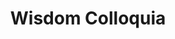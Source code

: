 ---
title: "Wisdom Colloquia"
description: ""
image: ""
homepage: ""
start: 2020
end: 2021
team:
  - rufuspollock
# alumni:
#   - 
size: m
status: completed
created: 2023-03-21	
---